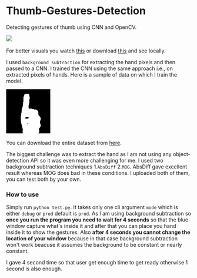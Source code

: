 # Thumb-Gestures-Detection
Detecting gestures of thumb using CNN and OpenCV.

![](outputs/thumb.gif)

For better visuals you watch [this](https://www.youtube.com/watch?v=6LE1yf1mA1w) or download [this](https://github.com/greatsharma/Thumb-Gestures-Detection/blob/master/outputs/thumb.mp4) and see locally.

I used `background subtraction` for extracting the hand pixels and then passed to a CNN. I trained the CNN using the same approach i.e., on extracted pixels of hands. Here is a sample of data on which I train the model.

![](outputs/up_img.png)

You can download the entire dataset from [here](https://github.com/greatsharma/Thumb-Gestures-Detection/blob/master/data.zip).

The biggest challenge was to extract the hand as I am not using any object-detection API so it was even more challenging for me. I used two background subtraction techniques 1.`AbsDiff` 2.`MOG`. AbsDiff gave excellent result whereas MOG does bad in these conditions. I uploaded both of them, you can test both by your own.

### How to use
Simply run `python test.py`. It takes only one cli argument `mode` which is either `debug` or `prod` default is `prod`. As I am using background subtraction so **once you run the program you need to wait for 4 seconds** so that the blue window capture what's inside it and after that you can place you hand inside it to show the gestures. Also **after 4 seconds you cannot change the location of your window** because in that case background subtraction won't work beacuse it assumes the background to be constant or nearly constant.  

I gave 4 second time so that user get enough time to get ready otherwise 1 second is also enough.
